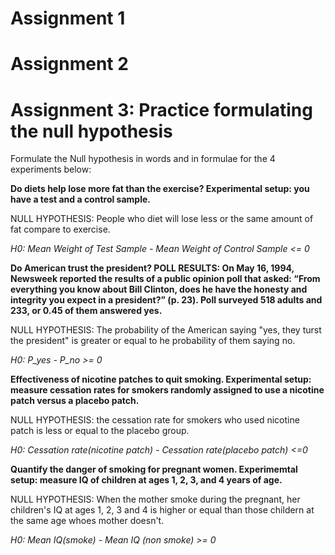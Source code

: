 # Assignment 1
# Assignment 2
# Assignment 3: Practice formulating the null hypothesis

Formulate the Null hypothesis in words and in formulae for the 4 experiments below:

**Do diets help lose more fat than the exercise?
Experimental setup: you have a test and a control sample.**

NULL HYPOTHESIS: People who diet will lose less or the same amount of fat compare to exercise.

_H0: Mean Weight of Test Sample - Mean Weight of Control Sample <= 0_

**Do American trust the president?
POLL RESULTS: On May 16, 1994, Newsweek reported the results of a public opinion poll that asked: “From everything you know about Bill Clinton, does he have the honesty and integrity you expect in a president?” (p. 23). Poll surveyed 518 adults and 233, or 0.45 of them answered yes.**

NULL HYPOTHESIS: The probability of the American saying "yes, they turst the president" is greater or equal to he probability of them saying no.

_H0: P_yes - P_no >= 0_

**Effectiveness of nicotine patches to quit smoking.
Experimental setup: measure cessation rates for smokers randomly assigned to use a nicotine patch versus a placebo patch.**

NULL HYPOTHESIS: the cessation rate for smokers who used nicotine patch is less or equal to the placebo group.

_H0: Cessation rate(nicotine patch) - Cessation rate(placebo patch) <=0_

**Quantify the danger of smoking for pregnant women.
Experimemtal setup: measure IQ of children at ages 1, 2, 3, and 4 years of age.**

NULL HYPOTHESIS: When the mother smoke during the pregnant, her children's IQ at ages 1, 2, 3 and 4 is higher or equal than those childern at the same age whoes mother doesn't. 

_H0: Mean IQ(smoke) - Mean IQ (non smoke) >= 0_
